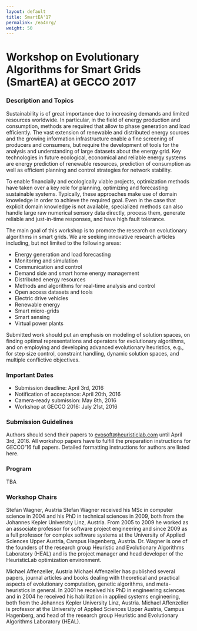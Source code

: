 ```yaml
---
layout: default
title: SmartEA'17
permalink: /ea4nrg/
weight: 50
---
```

<h1><b>Workshop on Evolutionary Algorithms for Smart Grids (SmartEA) at ​GECCO 2017</b></h1>

<h3><b>Description and Topics</b></h3>

Sustainability is of great importance due to increasing demands and limited resources worldwide. In particular, in the field of energy production and consumption, methods are required that allow to phase generation and load efficiently. The vast extension of renewable and distributed energy sources and the growing information infrastructure enable a fine screening of producers and consumers, but require the development of tools for the analysis and understanding of large datasets about the energy grid. Key technologies in future ecological, economical and reliable energy systems are energy prediction of renewable resources, prediction of consumption as well as efficient planning and control strategies for network stability.

To enable financially and ecologically viable projects, optimization methods have taken over a key role for planning, optimizing and forecasting sustainable systems. Typically, these approaches make use of domain knowledge in order to achieve the required goal. Even in the case that explicit domain knowledge is not available, specialized methods can also handle large raw numerical sensory data directly, process them, generate reliable and just-in-time responses, and have high fault tolerance.

The main goal of this workshop is to promote the research on evolutionary algorithms in smart grids. We are seeking innovative research articles including, but not limited to the following areas:

- Energy generation and load forecasting
- Monitoring and simulation 
- Communication and control
- Demand side and smart home energy management
- Distributed energy resources
- Methods and algorithms for real-time analysis and control
- Open access datasets and tools
- Electric drive vehicles
- Renewable energy
- Smart micro-grids
- Smart sensing
- Virtual power plants

Submitted work should put an emphasis on modeling of solution spaces, on finding optimal representations and operators for evolutionary algorithms, and on employing and developing advanced evolutionary heuristics, e.g., for step size control, constraint handling, dynamic solution spaces, and multiple conflictive objectives.


<h3><b>Important Dates</b></h3>

- Submission deadline: 	April 3rd, 2016
- Notification of acceptance: 	April 20th, 2016
- Camera-ready submission: 	May 8th, 2016
- Workshop at ​GECCO 2016: 	July 21st, 2016

<h3><b>Submission Guidelines</b></h3>

Authors should send their papers to ​evosoft@heuristiclab.com until April 3rd, 2016. All workshop papers have to fulfill the preparation instructions for GECCO'16 full papers. Detailed formatting instructions for authors are listed ​here.

<h3><b>Program</b></h3>

TBA

<h3><b>Workshop Chairs</b></h3>

​Stefan Wagner, Austria
Stefan Wagner received his MSc in computer science in 2004 and his PhD in technical sciences in 2009, both from the Johannes Kepler University Linz, Austria. From 2005 to 2009 he worked as an associate professor for software project engineering and since 2009 as a full professor for complex software systems at the University of Applied Sciences Upper Austria, Campus Hagenberg, Austria. Dr. Wagner is one of the founders of the research group Heuristic and Evolutionary Algorithms Laboratory (HEAL) and is the project manager and head developer of the HeuristicLab optimization environment.

​Michael Affenzeller, Austria
Michael Affenzeller has published several papers, journal articles and books dealing with theoretical and practical aspects of evolutionary computation, genetic algorithms, and meta-heuristics in general. In 2001 he received his PhD in engineering sciences and in 2004 he received his habilitation in applied systems engineering, both from the Johannes Kepler University Linz, Austria. Michael Affenzeller is professor at the University of Applied Sciences Upper Austria, Campus Hagenberg, and head of the research group Heuristic and Evolutionary Algorithms Laboratory (HEAL). 

